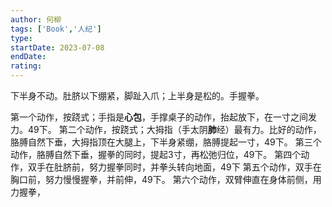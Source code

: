 ```yaml
---
author: 何柳
tags: ['Book','人纪']
type: 
startDate: 2023-07-08
endDate:
rating: 
---
```


下半身不动。肚脐以下绷紧，脚趾入爪；上半身是松的。手握拳。

第一个动作，按跷式；手指是**心包**，手撑桌子的动作，抬起放下，在一寸之间发力。49下。
第二个动作，按跷式；大拇指（手太阴**肺**经）最有力。比好的动作，胳膊自然下垂，大拇指顶在大腿上，下半身紧绷，胳膊提起一寸，49下。
第三个动作，胳膊自然下垂，握拳的同时，提起3寸，再松弛归位，49下。
第四个动作，双手在肚脐前，努力握拳同时，并拳头转向地面，49下
第五个动作，双手在胸口前，努力慢慢握拳，并前伸，49下。
第六个动作，双臂伸直在身体前侧，用力握拳，



























